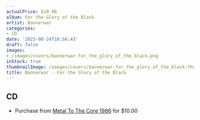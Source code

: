 ```yaml
---
actualPrice: $10.00
album: For the Glory of the Black
artist: Bannerwar
categories:
- CD
date: '2023-08-24T16:56:43'
draft: false
images:
- /images/covers/bannerwar-for_the_glory_of_the_black.png
inStock: true
thumbnailImage: /images/covers/bannerwar-for_the_glory_of_the_black-thumb.png
title: Bannerwar - For the Glory of the Black
---
```


## CD
* Purchase from [Metal To The Core 1986](https://metaltothecore1986.com/shop/bannerwar-for-the-glory-of-the-black-cd/) for $10.00
